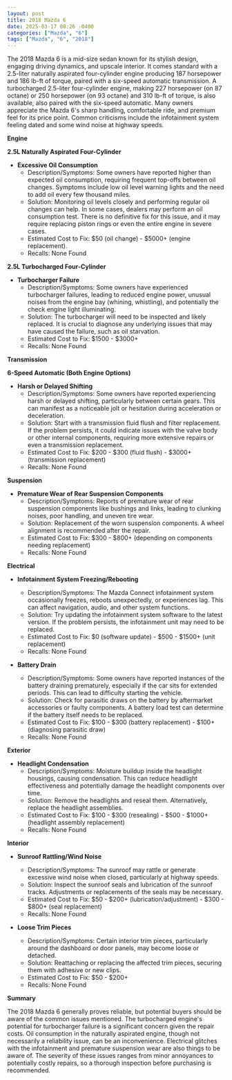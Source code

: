 ```yaml
---
layout: post
title: 2018 Mazda 6
date: 2025-03-17 08:26 -0400
categories: ["Mazda", "6"]
tags: ["Mazda", "6", "2018"]
---
```

The 2018 Mazda 6 is a mid-size sedan known for its stylish design, engaging driving dynamics, and upscale interior. It comes standard with a 2.5-liter naturally aspirated four-cylinder engine producing 187 horsepower and 186 lb-ft of torque, paired with a six-speed automatic transmission. A turbocharged 2.5-liter four-cylinder engine, making 227 horsepower (on 87 octane) or 250 horsepower (on 93 octane) and 310 lb-ft of torque, is also available, also paired with the six-speed automatic. Many owners appreciate the Mazda 6's sharp handling, comfortable ride, and premium feel for its price point. Common criticisms include the infotainment system feeling dated and some wind noise at highway speeds.

**Engine**

**2.5L Naturally Aspirated Four-Cylinder**

*   **Excessive Oil Consumption**
    *   Description/Symptoms: Some owners have reported higher than expected oil consumption, requiring frequent top-offs between oil changes. Symptoms include low oil level warning lights and the need to add oil every few thousand miles.
    *   Solution: Monitoring oil levels closely and performing regular oil changes can help. In some cases, dealers may perform an oil consumption test. There is no definitive fix for this issue, and it may require replacing piston rings or even the entire engine in severe cases.
    *   Estimated Cost to Fix: $50 (oil change) - $5000+ (engine replacement).
    *   Recalls: None Found

**2.5L Turbocharged Four-Cylinder**

*   **Turbocharger Failure**
    *   Description/Symptoms: Some owners have experienced turbocharger failures, leading to reduced engine power, unusual noises from the engine bay (whining, whistling), and potentially the check engine light illuminating.
    *   Solution: The turbocharger will need to be inspected and likely replaced. It is crucial to diagnose any underlying issues that may have caused the failure, such as oil starvation.
    *   Estimated Cost to Fix: $1500 - $3000+
    *   Recalls: None Found

**Transmission**

**6-Speed Automatic (Both Engine Options)**

*   **Harsh or Delayed Shifting**
    *   Description/Symptoms: Some owners have reported experiencing harsh or delayed shifting, particularly between certain gears. This can manifest as a noticeable jolt or hesitation during acceleration or deceleration.
    *   Solution: Start with a transmission fluid flush and filter replacement. If the problem persists, it could indicate issues with the valve body or other internal components, requiring more extensive repairs or even a transmission replacement.
    *   Estimated Cost to Fix: $200 - $300 (fluid flush) - $3000+ (transmission replacement)
    *   Recalls: None Found

**Suspension**

*   **Premature Wear of Rear Suspension Components**
    *   Description/Symptoms: Reports of premature wear of rear suspension components like bushings and links, leading to clunking noises, poor handling, and uneven tire wear.
    *   Solution: Replacement of the worn suspension components. A wheel alignment is recommended after the repair.
    *   Estimated Cost to Fix: $300 - $800+ (depending on components needing replacement)
    *   Recalls: None Found

**Electrical**

*   **Infotainment System Freezing/Rebooting**
    *   Description/Symptoms: The Mazda Connect infotainment system occasionally freezes, reboots unexpectedly, or experiences lag. This can affect navigation, audio, and other system functions.
    *   Solution: Try updating the infotainment system software to the latest version. If the problem persists, the infotainment unit may need to be replaced.
    *   Estimated Cost to Fix: $0 (software update) - $500 - $1500+ (unit replacement)
    *   Recalls: None Found

*   **Battery Drain**
    *   Description/Symptoms: Some owners have reported instances of the battery draining prematurely, especially if the car sits for extended periods. This can lead to difficulty starting the vehicle.
    *   Solution: Check for parasitic draws on the battery by aftermarket accessories or faulty components. A battery load test can determine if the battery itself needs to be replaced.
    *   Estimated Cost to Fix: $100 - $300 (battery replacement) - $100+ (diagnosing parasitic draw)
    *   Recalls: None Found

**Exterior**

*   **Headlight Condensation**
    *   Description/Symptoms: Moisture buildup inside the headlight housings, causing condensation. This can reduce headlight effectiveness and potentially damage the headlight components over time.
    *   Solution: Remove the headlights and reseal them. Alternatively, replace the headlight assemblies.
    *   Estimated Cost to Fix: $100 - $300 (resealing) - $500 - $1000+ (headlight assembly replacement)
    *   Recalls: None Found

**Interior**

*   **Sunroof Rattling/Wind Noise**
    *   Description/Symptoms: The sunroof may rattle or generate excessive wind noise when closed, particularly at highway speeds.
    *   Solution: Inspect the sunroof seals and lubrication of the sunroof tracks. Adjustments or replacements of the seals may be necessary.
    *   Estimated Cost to Fix: $50 - $200+ (lubrication/adjustment) - $300 - $800+ (seal replacement)
    *   Recalls: None Found

*   **Loose Trim Pieces**
    * Description/Symptoms: Certain interior trim pieces, particularly around the dashboard or door panels, may become loose or detached.
    * Solution: Reattaching or replacing the affected trim pieces, securing them with adhesive or new clips.
    * Estimated Cost to Fix: $50 - $200+
    * Recalls: None Found

**Summary**

The 2018 Mazda 6 generally proves reliable, but potential buyers should be aware of the common issues mentioned. The turbocharged engine's potential for turbocharger failure is a significant concern given the repair costs. Oil consumption in the naturally aspirated engine, though not necessarily a reliability issue, can be an inconvenience. Electrical glitches with the infotainment and premature suspension wear are also things to be aware of. The severity of these issues ranges from minor annoyances to potentially costly repairs, so a thorough inspection before purchasing is recommended.


